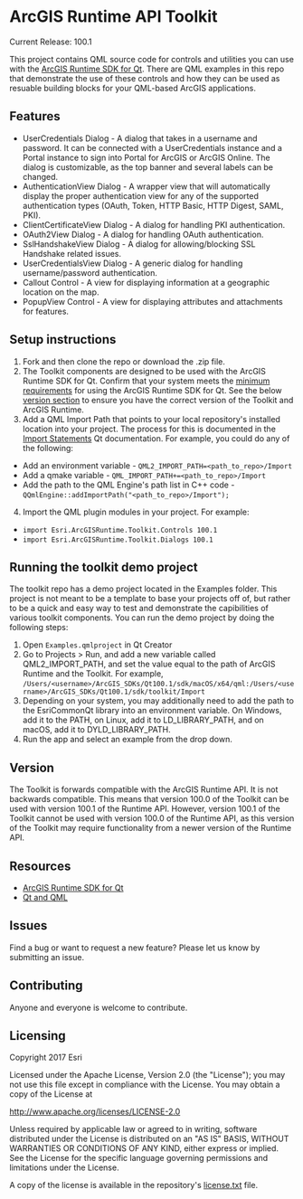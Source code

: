 ArcGIS Runtime API Toolkit
==========================

Current Release: 100.1

This project contains QML source code for controls and utilities you can use with the [ArcGIS Runtime SDK for Qt](http://developers.arcgis.com/qt). There are QML examples in this repo that demonstrate the use of these controls and how they can be used as resuable building blocks for your QML-based ArcGIS applications.

## Features
- UserCredentials Dialog - A dialog that takes in a username and password. It can be connected with a UserCredentials instance and a Portal instance to sign into Portal for ArcGIS or ArcGIS Online. The dialog is customizable, as the top banner and several labels can be changed.
- AuthenticationView Dialog - A wrapper view that will automatically display the proper authentication view for any of the supported authentication types (OAuth, Token, HTTP Basic, HTTP Digest, SAML, PKI).
- ClientCertificateView Dialog - A dialog for handling PKI authentication.
- OAuth2View Dialog - A dialog for handling OAuth authentication.
- SslHandshakeView Dialog - A dialog for allowing/blocking SSL Handshake related issues.
- UserCredentialsView Dialog - A generic dialog for handling username/password authentication.
- Callout Control - A view for displaying information at a geographic location on the map.
- PopupView Control - A view for displaying attributes and attachments for features.

## Setup instructions 

1. Fork and then clone the repo or download the .zip file.
2. The Toolkit components are designed to be used with the ArcGIS Runtime SDK for Qt. Confirm that your system meets the [minimum requirements](https://developers.arcgis.com/qt/latest/qml/guide/arcgis-runtime-sdk-for-qt-system-requirements.htm) for using the ArcGIS Runtime SDK for Qt. See the below [version section](#version) to ensure you have the correct version of the Toolkit and ArcGIS Runtime.
3. Add a QML Import Path that points to your local repository's installed location into your project. The process for this is documented in the [Import Statements](http://doc.qt.io/qt-5/qtqml-syntax-imports.html#qml-import-path) Qt documentation. For example, you could do any of the following:
  - Add an environment variable - `QML2_IMPORT_PATH=<path_to_repo>/Import`
  - Add a qmake variable - `QML_IMPORT_PATH+=<path_to_repo>/Import`
  - Add the path to the QML Engine's path list in C++ code - `QQmlEngine::addImportPath("<path_to_repo>/Import");`
4. Import the QML plugin modules in your project. For example:
  - `import Esri.ArcGISRuntime.Toolkit.Controls 100.1`
  - `import Esri.ArcGISRuntime.Toolkit.Dialogs 100.1`

## Running the toolkit demo project
The toolkit repo has a demo project located in the Examples folder. This project is not meant to be a template to base your projects off of, but rather to be a quick and easy way to test and demonstrate the capibilities of various toolkit components. You can run the demo project by doing the following steps:

1. Open `Examples.qmlproject` in Qt Creator
2. Go to Projects > Run, and add a new variable called QML2_IMPORT_PATH, and set the value equal to the path of ArcGIS Runtime and the Toolkit. For example, `/Users/<username>/ArcGIS_SDKs/Qt100.1/sdk/macOS/x64/qml:/Users/<username>/ArcGIS_SDKs/Qt100.1/sdk/toolkit/Import`
3. Depending on your system, you may additionally need to add the path to the EsriCommonQt library into an environment variable. On Windows, add it to the PATH, on Linux, add it to LD_LIBRARY_PATH, and on macOS, add it to DYLD_LIBRARY_PATH.
4. Run the app and select an example from the drop down.

## Version
The Toolkit is forwards compatible with the ArcGIS Runtime API. It is not backwards compatible. This means that version 100.0 of the Toolkit can be used with version 100.1 of the Runtime API. However, version 100.1 of the Toolkit cannot be used with version 100.0 of the Runtime API, as this version of the Toolkit may require functionality from a newer version of the Runtime API.


## Resources

* [ArcGIS Runtime SDK for Qt](https://developers.arcgis.com/qt/)
* [Qt and QML](http://www.qt.io/)

## Issues

Find a bug or want to request a new feature?  Please let us know by submitting an issue.

## Contributing

Anyone and everyone is welcome to contribute.

## Licensing
Copyright 2017 Esri

Licensed under the Apache License, Version 2.0 (the "License");
you may not use this file except in compliance with the License.
You may obtain a copy of the License at

http://www.apache.org/licenses/LICENSE-2.0

Unless required by applicable law or agreed to in writing, software
distributed under the License is distributed on an "AS IS" BASIS,
WITHOUT WARRANTIES OR CONDITIONS OF ANY KIND, either express or implied.
See the License for the specific language governing permissions and
limitations under the License.

A copy of the license is available in the repository's [license.txt](license.txt) file.

